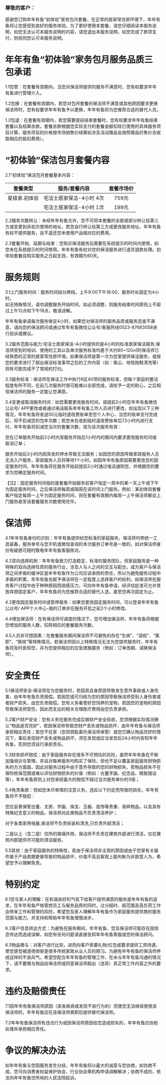 ### 尊敬的客户：

感谢您订购年年有鱼“初体验”家务包月套餐，在正常的居家常住房环境下，年年有鱼将让您感受到良好的服务体验。为了更好使用本套餐，请您仔细阅读本服务说明，如您无法认可本服务说明的内容，请您退出本服务说明，如您完成了款项支付，则视同您认可本服务说明。

#  年年有鱼“初体验”家务包月服务品质三包承诺

1.1包管：在套餐有效期内，当您对保洁师提供的服务不满意时，您有权要求年年有鱼进行管理介入。  


1.2包换：在套餐有效期内，若您对包月套餐的保洁师不满意或其他原因要求更换保洁师时，您有权要求年年有鱼予以更换，年年有鱼将为您推荐合适的替代人员。

1.3包退：在套餐有效期内，若您需要提前结束套餐时，您有权要求年年有鱼结束套餐以及结算余款。套餐余款根据您实际支付的套餐金额扣除已使用的具体服务项目计算，服务项目的价格按市场销售价结算如涉及活动赠品会按照赠品的售价去收取相应的抵扣费用）。

#  “初体验”保洁包月套餐内容

2.1“初体验”保洁包月套餐基本内容：

| 套餐类型 | 服务/套餐内容 | 套餐市场价 |
| :---: | :---: | :---: |
| 星级家.初体验 | 宅洁士居家保洁-4小时 4次 | 759元 |
|  | 宅洁士居家保洁-4小时 1次 | 199元 |



2.2服务次数转让：未经年年有鱼允许，您不可将本套餐的全部或部分转让给第三方或变更到非初次使用的地址，若您自行转让给第三方或更改服务地址，年年有鱼有权不提供服务，且不退还您未使用产品相对应的费用。

2.3套餐开始、延期与结束：您购买保洁服务后需要在系统提示的时间内使用，如您未在系统提示的时间使用，年年有鱼有权对您的保洁服务进行退货退款处理。初体验套餐自购买服务之日起生效，有效期为60天。

# 服务规则

3.1上门服务时间：服务时间段分两档，上午9:00下午18:00，服务时长固定为4小时。  
如无特殊情况，请勿调整服务开始时间，如必须调整，则服务结束时间原则上不超过上午12点和下午18点，敬请谅解。

年年有鱼承诺每次服务做足4小时，如果您对保洁师的服务品质或服务态度不满意，请向您的保洁顾问或通过年年有鱼微信公众号/客服热线0523-87683058进行投诉或建议。

3.2服务范围与能力:宅洁士居家保洁-4小时提供的是4小时的标准居家保洁服务,保洁师受到的培训、使用的工具以及单次服务标准均基于大约80~120㎡的保洁师已经熟悉的正常的居家常住房环境。如果保洁师是第一次为您家提供保洁服务，或按您的要求进行了超出保洁标准事项之后的工作内容（如：吸尘、地毯拖鞋清洗等）则有可能完成不了常规的打扫。

3.3服务标准：保洁师在保洁工作中执行6区40项的服务标准，但每个家庭的整洁程度有所不同，在前几次服务时很可能难以全部完成，请给予一定的耐心，之后相信保洁师的服务一定能让您满意。

3.4变更或取消服务时间：如您需要更改服务时间，请提前2小时在年年有鱼微信公众号/ APP更改或者通过电话联系年年有鱼工作人员进行更改，如出现以下三种情况，年年有鱼将发送50元临时退改费账单至您个人中心，当您的账单支付完成后，将不扣减您的包年次数；若您未在收到临时退改费账单后72小时内进行支付，年年有鱼将扣减您当次的套餐次数，视为该次服务有效：

您在订单服务开始前2小时内至服务开始后1小时内的期间内要求更改服务时间或取消订单；

服务开始后2小时内因突发的停水导致无法服务；如因您的原因导致家政服务人员无法入户服务，家政服务人员将等待1个小时。如因年年有鱼原因需要更改您的固定服务时间，年年有鱼将在服务开始前提前2小时通过电话通知您，并根据您的要求为您确定服务时间。

【注】：固定服务时间指的是套餐开始服务前客户指定一周中的某一天上午或下午为固定服务时间，之后保洁师每周或隔周在该时间上门服务。例如：某初体验套餐客户指定每周一上午为固定服务时间，则在套餐有效期内每周一上午保洁师都会上门服务直至该套餐服务次数使用完毕。

# 保洁师

4.1年年有鱼身份的识别：年年有鱼提供给您标准的家庭服务，保洁师均带统一工具装备，服务单号与您手机或微信查询的本次服务订单号是一致的，如对保洁师身份有疑惑可随时致电年年有鱼客服核对。

4.2双向选择机制：年年有鱼致力打造稳定、标准的服务团队，但家庭服务是一种特殊的双向选择性质的服务行业，涉及人与人之间的交互与配合。成为客户与保洁师之间矛盾的缓冲区是年年有鱼作为公司应该承担的责任，所以为避免服务过程中矛盾的积累，年年有鱼也赋予保洁师在一定程度上选择客户的权利，如保洁师在服务客户过程中由于种种原因而倍感压力，可向年年有鱼申请，经评估批准可允许其放弃原固定客户，年年有鱼将为您推荐合适的替代人选，直至您再次固定为止。

4.3更改固定服务时间或暂停服务：如果您更改固定服务时间，可以登录年年有鱼公众号/ APP个人中心-我的订单并在服务开启之前2个小时修改。

4.4增加保洁师：在有保洁师可调度的情况下，您可增加保洁师，年年有鱼将根据您增加的服务人数，扣除相应的套餐服务次数。

4.5人员非可控因素：在套餐服务期间保洁师不可避免的存在“生病”、“请假”、“离职”、“换岗”等特殊情况，若保洁师因以上特殊情况无法为您提供服务时，年年有鱼将及时告知您，并为您提供相应的应急措施服务（例如：订单改期、调换保洁师）。

# 安全责任

5.1保洁师安全:保洁师在为您服务时，若因其自身原因导致发生意外事故或人身伤害，由年年有鱼负责赔偿。若因您或可归结为您的原因导致保洁师受到人身伤害或者财产损失，由您负责赔偿。您有义务看管好您饲养的宠物，若因您的宠物的原因导致保洁师受伤，因此而支出的相关合理医疗费用由您负责承担。

5.2客户财产安全：您有义务在服务完成后做财产安全验收，您须根据实际情况确认“物品是否完好”，若因保洁师导致您财产丢失或物品损坏，由年年有鱼与保洁师承担相应责任；若您不在家（您将钥匙委托保洁师保管）或您已确认物品完好的情况下，事后发现财产丢失或物品损坏，须在发现或应当发现后24小时内告知年年有鱼，否则您须自行承担责任。

5.3财务损坏赔偿：由于家庭服务存在很多不可预估的风险，虽然年年有鱼在不断加强培训与管理，并且对每单服务均购买了保险，但也不足以覆盖家庭服务财物损失的方方面面，因此对服务过程中由于意外导致的您的财物损失，若物品损失不在保险核保范围或难以评估财物损失的价值（例如：古董字画、纪念品、精致摆设等），年年有鱼原则上对您承担最大的赔偿不超过当次服务单价的3倍；

5.4免责条款：但如您未尽审慎的注意义务，违反以下约定而导致的损失，年年有鱼将不予赔偿：

您应妥善保管古董、文房、字画、珠宝、玉器、首饰等贵重、易碎物品，以及具有特殊纪念意义的物品，保洁师对此类物品不负责清洁养护；

对于各类家用电器,保洁师不负责拆装和清洗,只负责外部清洁；

二层以上（含二层）住所的玻璃外侧，保洁师不负责在建筑外部进行清洁，仅在建筑内部提供尽可能的清洁服务。

5.5其他：由于家庭服务的特殊性，若由于保洁师非主观的原因或由于您家有关器件属于产品周期更替导致的物品损坏，价值不高且客观上能判断为非故意人为，希望您予以理解免责。

# 特别约定

6.1您与家人的理解：在和谐良好的气氛下给客户提供满意的服务是年年有鱼的追求，在年年有鱼严格管控员工与服务品质的同时，过分超时、超范围及高负荷工作会带来工作和管理的风险，希望您及家人理解年年有鱼作为家庭服务提供商的服务范围与能力，并支持和帮助年年有鱼慢慢进步。

6.2客户信息转达方式：为避免在服务期间，年年有鱼、您及保洁师可能存在因信息传达而造成误解，如您有任何问题请直接告知年年有鱼客服或您的保洁顾问。

6.3物品赠与：对客户进行比较，进而向客户索要礼物/红包或要求提供工资待遇，使您感觉被道德绑架是很多传统家政从业人员的陋习。为避免年年有鱼的保洁师养成这样的不良风气，希望您配合年年有鱼的管理工作，在未与年年有鱼沟通的情况下，请不要赠与物品给保洁师或同意保洁师超出（违背）其正常工作内容之外的要求。

# 违约及赔偿责任

7.1因年年有鱼保洁师原因（突发疾病或发现不良行为的）而使您无法继续使用该保洁师的，年年有鱼应在该保洁师离职后提供替代保洁师。

7.2年年有鱼保洁师有违法行为或因保洁师原因给您造成损失的，年年有鱼应协助处理并承担相应责任。

# 争议的解决办法

如年年有鱼与您因服务发生分歧，年年有鱼将以最大的诚意与您协商，如协商不成，您可向消费者权益保护协会、行业协会等机构申请调解解决；协商不成的，依法向年年有鱼住所地的人民法院起诉。

